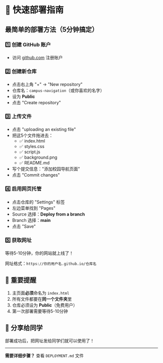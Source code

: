 # 🚀 快速部署指南

## 最简单的部署方法（5分钟搞定）

### 1️⃣ 创建 GitHub 账户
- 访问 [github.com](https://github.com) 注册账户

### 2️⃣ 创建新仓库
- 点击右上角 "+" → "New repository"
- 仓库名：`campus-navigation`（或你喜欢的名字）
- 设为 **Public**
- 点击 "Create repository"

### 3️⃣ 上传文件
- 点击 "uploading an existing file"
- 把这5个文件拖进去：
  - ✅ index.html
  - ✅ styles.css  
  - ✅ script.js
  - ✅ background.png
  - ✅ README.md
- 写个提交信息："添加校园导航页面"
- 点击 "Commit changes"

### 4️⃣ 启用网页托管
- 点击仓库的 "Settings" 标签
- 左边菜单找到 "Pages"
- Source 选择：**Deploy from a branch**
- Branch 选择：**main**
- 点击 "Save"

### 5️⃣ 获取网址
等待5-10分钟，你的网站就上线了！

网址格式：`https://你的用户名.github.io/仓库名`

## 🎯 重要提醒
1. 主页面**必须**命名为 `index.html`
2. 所有文件都要在**同一个文件夹**里
3. 仓库必须设为 **Public**（免费用户）
4. 第一次部署需要等待5-10分钟

## 📲 分享给同学
部署成功后，把网址发给同学们就可以使用了！

---
**需要详细步骤？** 查看 `DEPLOYMENT.md` 文件
